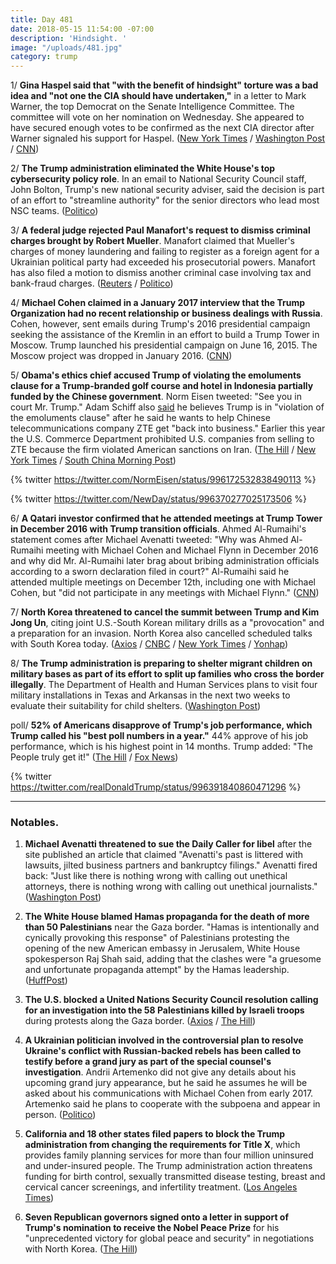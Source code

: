 ```yaml
---
title: Day 481
date: 2018-05-15 11:54:00 -07:00
description: 'Hindsight. '
image: "/uploads/481.jpg"
category: trump
---
```


1/ **Gina Haspel said that "with the benefit of hindsight" torture was a bad idea and "not one the CIA should have undertaken,"** in a letter to Mark Warner, the top Democrat on the Senate Intelligence Committee. The committee will vote on her nomination on Wednesday. She appeared to have secured enough votes to be confirmed as the next CIA director after Warner signaled his support for Haspel. ([New York Times](https://www.nytimes.com/2018/05/15/us/politics/gina-haspel-cia-torture-letter-senate.html) / [Washington Post](https://www.washingtonpost.com/world/national-security/nominee-to-head-cia-says-agencys-post-911-interrogation-program-should-not-have-been-started/2018/05/15/a5a70142-5850-11e8-8836-a4a123c359ab_story.html) / [CNN](https://www.cnn.com/2018/05/15/politics/gina-haspel-mark-warner-letter/index.html))

2/ **The Trump administration eliminated the White House's top cybersecurity policy role**. In an email to National Security Council staff, John Bolton, Trump's new national security adviser, said the decision is part of an effort to "streamline authority" for the senior directors who lead most NSC teams. ([Politico](https://www.politico.com/story/2018/05/15/white-house-eliminates-cyber-adviser-post-542916))

3/ **A federal judge rejected Paul Manafort's request to dismiss criminal charges brought by Robert Mueller**. Manafort claimed that Mueller's charges of money laundering and failing to register as a foreign agent for a Ukrainian political party had exceeded his prosecutorial powers. Manafort has also filed a motion to dismiss another criminal case involving tax and bank-fraud charges. ([Reuters](https://www.reuters.com/article/us-usa-trump-russia/judge-refuses-to-dismiss-ex-trump-campaign-aide-manaforts-criminal-case-idUSKCN1IG3A5) / [Politico](https://www.politico.com/story/2018/05/15/manafort-mueller-indictment-590215))

4/ **Michael Cohen claimed in a January 2017 interview that the Trump Organization had no recent relationship or business dealings with Russia**. Cohen, however, sent emails during Trump's 2016 presidential campaign seeking the assistance of the Kremlin in an effort to build a Trump Tower in Moscow. Trump launched his presidential campaign on June 16, 2015. The Moscow project was dropped in January 2016. ([CNN](https://www.cnn.com/2018/05/15/politics/kfile-michael-cohen-russia-claim/index.html))

5/ **Obama's ethics chief accused Trump of violating the emoluments clause for a Trump-branded golf course and hotel in Indonesia partially funded by the Chinese government**. Norm Eisen tweeted: "See you in court Mr. Trump." Adam Schiff also [said](http://thehill.com/homenews/house/387723-schiff-trump-deal-with-zte-a-violation-of-the-emoluments-clause) he believes Trump is in "violation of the emoluments clause" after he said he wants to help Chinese telecommunications company ZTE get "back into business." Earlier this year the U.S. Commerce Department prohibited U.S. companies from selling to ZTE because the firm violated American sanctions on Iran. ([The Hill](http://thehill.com/homenews/administration/387699-obama-ethics-chief-accuses-trump-of-violating-emoluments-clause) / [New York Times](https://www.nytimes.com/2018/05/15/world/asia/trump-hotel-china-indonesia.html) / [South China Morning Post](http://www.scmp.com/news/asia/southeast-asia/article/2145808/trump-indonesia-project-latest-stop-chinas-belt-and-road))

{% twitter https://twitter.com/NormEisen/status/996172532838490113 %}

{% twitter https://twitter.com/NewDay/status/996370277025173506 %}

6/ **A Qatari investor confirmed that he attended meetings at Trump Tower in December 2016 with Trump transition officials**. Ahmed Al-Rumaihi's statement comes after Michael Avenatti tweeted: "Why was Ahmed Al-Rumaihi meeting with Michael Cohen and Michael Flynn in December 2016 and why did Mr. Al-Rumaihi later brag about bribing administration officials according to a sworn declaration filed in court?" Al-Rumaihi said he attended multiple meetings on December 12th, including one with Michael Cohen, but "did not participate in any meetings with Michael Flynn." ([CNN](https://www.cnn.com/2018/05/15/politics/qatari-investor-trump-tower-meetings-2016/index.html))

7/ **North Korea threatened to cancel the summit between Trump and Kim Jong Un**, citing joint U.S.-South Korean military drills as a "provocation" and a preparation for an invasion. North Korea also cancelled scheduled talks with South Korea today. ([Axios](https://www.axios.com/north-korea-threatens-to-cancel-trump-summit-f9eee700-97b4-4e68-9ccc-68d2745dd701.html) / [CNBC](https://www.cnbc.com/2018/05/15/north-korea-cancels-scheduled-meeting-with-south-korea-reports.html) / [New York Times](https://www.nytimes.com/2018/05/15/world/asia/north-korea-postpones-talks.html) / [Yonhap](http://english.yonhapnews.co.kr/news/2018/05/16/0200000000AEN20180516000500315.html))

8/ **The Trump administration is preparing to shelter migrant children on military bases as part of its effort to split up families who cross the border illegally**. The Department of Health and Human Services plans to visit four military installations in Texas and Arkansas in the next two weeks to evaluate their suitability for child shelters. ([Washington Post](https://www.washingtonpost.com/world/national-security/trump-administration-preparing-to-shelter-migrant-children-on-military-bases/2018/05/15/f8103356-584e-11e8-b656-a5f8c2a9295d_story.html))

poll/ **52% of Americans disapprove of Trump's job performance, which Trump called his "best poll numbers in a year."** 44% approve of his job performance, which is his highest point in 14 months. Trump added: "The People truly get it!" ([The Hill](http://thehill.com/homenews/administration/387731-trump-touts-poll-numbers-despite-made-up-stories-mueller-probe) / [Fox News](http://www.foxnews.com/politics/2018/05/14/trumps-rising-approval-rating-scrambles-dems-midterm-strategy.html))

{% twitter https://twitter.com/realDonaldTrump/status/996391840860471296 %}

---

### Notables.

1. **Michael Avenatti threatened to sue the Daily Caller for libel** after the site published an article that claimed "Avenatti's past is littered with lawsuits, jilted business partners and bankruptcy filings." Avenatti fired back: "Just like there is nothing wrong with calling out unethical attorneys, there is nothing wrong with calling out unethical journalists."  ([Washington Post](https://www.washingtonpost.com/news/the-fix/wp/2018/05/14/michael-avenatti-doubles-down-on-his-threat-to-sue-the-daily-caller/?utm_term=.e75248f52b44))

2. **The White House blamed Hamas propaganda for the death of more than 50 Palestinians** near the Gaza border. "Hamas is intentionally and cynically provoking this response" of Palestinians protesting the opening of the new American embassy in Jerusalem, White House spokesperson Raj Shah said, adding that the clashes were "a gruesome and unfortunate propaganda attempt" by the Hamas leadership. ([HuffPost](https://www.huffingtonpost.com/entry/white-house-gaza-protests-hamas_us_5afa854ae4b09a94524b958c))

3. **The U.S. blocked a United Nations Security Council resolution calling for an investigation into the 58 Palestinians killed by Israeli troops** during protests along the Gaza border. ([Axios](https://www.axios.com/trump-administration-israel-hamas-violence-investigation-53d5a1c8-1554-4422-89d9-690fb6b610cb.html) / [The Hill](http://thehill.com/homenews/administration/387718-us-blocks-adoption-of-un-security-council-statement-calling-for-probe))

4. **A Ukrainian politician involved in the controversial plan to resolve Ukraine's conflict with Russian-backed rebels has been called to testify before a grand jury as part of the special counsel's investigation**. Andrii Artemenko did not give any details about his upcoming grand jury appearance, but he said he assumes he will be asked about his communications with Michael Cohen from early 2017. Artemenko said he plans to cooperate with the subpoena and appear in person. ([Politico](https://www.politico.com/story/2018/05/14/mueller-probe-ukraine-peace-plan-585653))

5. **California and 18 other states filed papers to block the Trump administration from changing the requirements for Title X**, which provides family planning services for more than four million uninsured and under-insured people. The Trump administration action threatens funding for birth control, sexually transmitted disease testing, breast and cervical cancer screenings, and infertility treatment. ([Los Angeles Times](http://www.latimes.com/politics/essential/la-pol-ca-essential-politics-may-2018-california-leads-states-in-seeking-to-1526406185-htmlstory.html))

6. **Seven Republican governors signed onto a letter in support of Trump's nomination to receive the Nobel Peace Prize** for his "unprecedented victory for global peace and security" in negotiations with North Korea. ([The Hill](http://thehill.com/homenews/state-watch/387766-gop-governors-sign-letter-supporting-nobel-peace-prize-for-trump))
